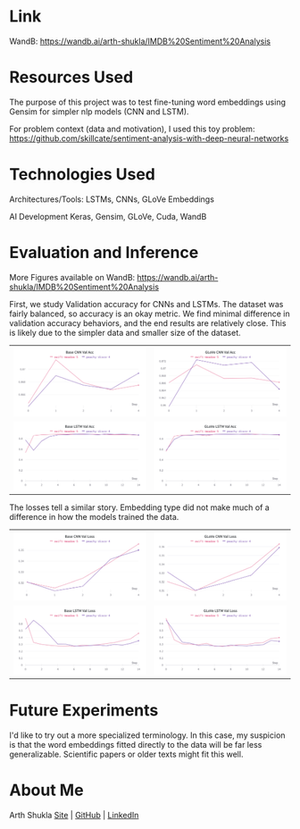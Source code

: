 # Link

WandB: https://wandb.ai/arth-shukla/IMDB%20Sentiment%20Analysis

# Resources Used

The purpose of this project was to test fine-tuning word embeddings using Gensim for simpler nlp models (CNN and LSTM).

For problem context (data and motivation), I used this toy problem: https://github.com/skillcate/sentiment-analysis-with-deep-neural-networks

# Technologies Used

Architectures/Tools: LSTMs, CNNs, GLoVe Embeddings

AI Development Keras, Gensim, GLoVe, Cuda, WandB

# Evaluation and Inference

More Figures available on WandB: https://wandb.ai/arth-shukla/IMDB%20Sentiment%20Analysis

First, we study Validation accuracy for CNNs and LSTMs. The dataset was fairly balanced, so accuracy is an okay metric. We find minimal difference in validation accuracy behaviors, and the end results are relatively close. This is likely due to the simpler data and smaller size of the dataset.

<table>
    <tr>
        <td><img src='./imgs/base_cnn_val_acc.png'></td>
        <td><img src='./imgs/glove_cnn_val_acc.png'></td>
    </tr>
    <tr>
        <td><img src='./imgs/base_lstm_val_acc.png'></td>
        <td><img src='./imgs/glove_lstm_val_acc.png'></td>
    </tr>
</table>

The losses tell a similar story. Embedding type did not make much of a difference in how the models trained the data.

<table>
    <tr>
        <td><img src='./imgs/base_cnn_val_loss.png'></td>
        <td><img src='./imgs/glove_cnn_val_loss.png'></td>
    </tr>
    <tr>
        <td><img src='./imgs/base_lstm_val_loss.png'></td>
        <td><img src='./imgs/glove_lstm_val_loss.png'></td>
    </tr>
</table>



# Future Experiments

I'd like to try out a more specialized terminology. In this case, my suspicion is that the word embeddings fitted directly to the data will be far less generalizable. Scientific papers or older texts might fit this well.

# About Me

Arth Shukla [Site](https://arth.website) | [GitHub](https://github.com/arth-shukla) | [LinkedIn](https://www.linkedin.com/in/arth-shukla/)
